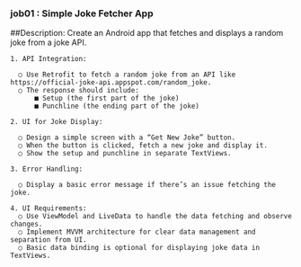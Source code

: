 ﻿
### job01 : Simple Joke Fetcher App
  ##Description: Create an Android app that fetches and displays a random joke from a joke API.
  
    1. API Integration:
    
      ○ Use Retrofit to fetch a random joke from an API like  https://official-joke-api.appspot.com/random_joke.
      ○ The response should include:
          ■ Setup (the first part of the joke)
          ■ Punchline (the ending part of the joke)

    2. UI for Joke Display:
    
      ○ Design a simple screen with a “Get New Joke” button.
      ○ When the button is clicked, fetch a new joke and display it.
      ○ Show the setup and punchline in separate TextViews.
      
    3. Error Handling:
    
      ○ Display a basic error message if there’s an issue fetching the joke.

    4. UI Requirements:
      ○ Use ViewModel and LiveData to handle the data fetching and observe changes.
      ○ Implement MVVM architecture for clear data management and separation from UI.
      ○ Basic data binding is optional for displaying joke data in TextViews.
